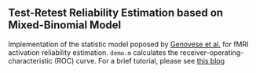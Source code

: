 ## Test-Retest Reliability Estimation based on Mixed-Binomial Model
Implementation of the statistic model poposed by [Genovese et al.]( https://doi.org/10.1002/mrm.1910380319) for fMRI activation reliability estimation. `demo.m` calculates the receiver-operating-characteristic (ROC) curve. For a brief tutorial, please see [this blog](https://yonglihe23.github.io/posts/2024/11/fmri-test-retest/) 
